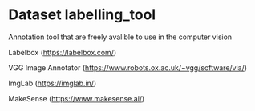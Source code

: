 # Dataset labelling_tool
Annotation tool that are freely avalible to use in the computer vision 

Labelbox (https://labelbox.com/)

VGG Image Annotator (https://www.robots.ox.ac.uk/~vgg/software/via/)

ImgLab (https://imglab.in/)

MakeSense (https://www.makesense.ai/) 
